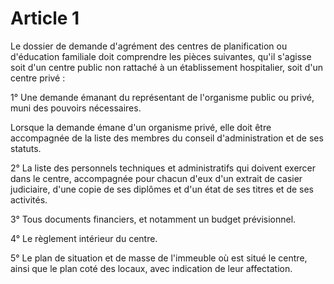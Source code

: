 # Article 1

Le dossier de demande d'agrément des centres de planification ou d'éducation familiale doit comprendre les pièces suivantes, qu'il s'agisse soit d'un centre public non rattaché à un établissement hospitalier, soit d'un centre privé :

1° Une demande émanant du représentant de l'organisme public ou privé, muni des pouvoirs nécessaires.

Lorsque la demande émane d'un organisme privé, elle doit être accompagnée de la liste des membres du conseil d'administration et de ses statuts.

2° La liste des personnels techniques et administratifs qui doivent exercer dans le centre, accompagnée pour chacun d'eux d'un extrait de casier judiciaire, d'une copie de ses diplômes et d'un état de ses titres et de ses activités.

3° Tous documents financiers, et notamment un budget prévisionnel.

4° Le règlement intérieur du centre.

5° Le plan de situation et de masse de l'immeuble où est situé le centre, ainsi que le plan coté des locaux, avec indication de leur affectation.
